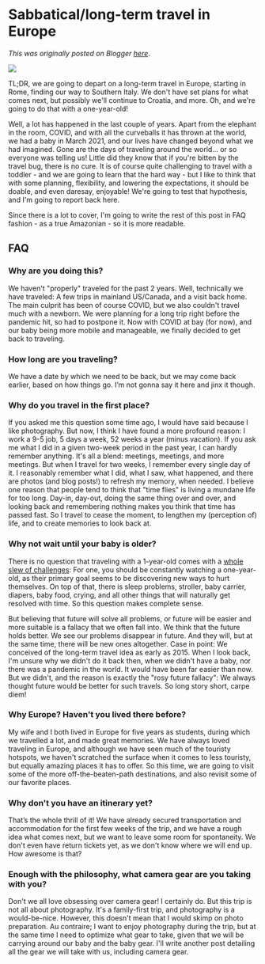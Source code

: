 # Sabbatical/long-term travel in Europe

*This was originally posted on Blogger [here](https://photopensieve.blogspot.com/2022/04/sabbaticallong-term-travel-in-europe.html)*.

![](https://blogger.googleusercontent.com/img/a/AVvXsEhvJdnxAx5H-BjHMWfWmTyCxltOsCVXUiuIq_GuZ6RJVCB7nrcEsS_A3wDRQm_DSjlskPTpO8hAqhzvsuPZIYcLQx_veCu75Mk6rAOLZ7CkDdFY_GfPK1w4gJq85ZngMzRGEsSiDo21QKzgK-P7Szp9uCzmZGqXzs8bJaShGzRuuuEyiLsPnpzsrC5lJQ=w400-h224)

TL;DR, we are going to depart on a long-term travel in Europe, starting in Rome, finding our way to Southern Italy. We don't have set plans for what comes next, but possibly we'll continue to Croatia, and more. Oh, and we're going to do that with a one-year-old!

Well, a lot has happened in the last couple of years. Apart from the elephant in the room, COVID, and with all the curveballs it has thrown at the world, we had a baby in March 2021, and our lives have changed beyond what we had imagined. Gone are the days of traveling around the world... or so everyone was telling us! Little did they know that if you're bitten by the travel bug, there is no cure. It is of course quite challenging to travel with a toddler - and we are going to learn that the hard way - but I like to think that with some planning, flexibility, and lowering the expectations, it should be doable, and even daresay, enjoyable! We're going to test that hypothesis, and I'm going to report back here.

Since there is a lot to cover, I'm going to write the rest of this post in FAQ fashion - as a true Amazonian - so it is more readable.


## FAQ


### Why are you doing this?

We haven't "properly" traveled for the past 2 years. Well, technically we have traveled: A few trips in mainland US/Canada, and a visit back home. The main culprit has been of course COVID, but we also couldn't travel much with a newborn. We were planning for a long trip right before the pandemic hit, so had to postpone it. Now with COVID at bay (for now), and our baby being more mobile and manageable, we finally decided to get back to traveling.


### How long are you traveling?

We have a date by which we need to be back, but we may come back earlier, based on how things go. I’m not gonna say it here and jinx it though.


### Why do you travel in the first place?

If you asked me this question some time ago, I would have said because I like photography. But now, I think I have found a more profound reason: I work a 9-5 job, 5 days a week, 52 weeks a year (minus vacation). If you ask me what I did in a given two-week period in the past year, I can hardly remember anything. It's all a blend: meetings, meetings, and more meetings. But when I travel for two weeks, I remember every single day of it. I reasonably remember what I did, what I saw, what happened, and there are photos (and blog posts!) to refresh my memory, when needed. I believe one reason that people tend to think that "time flies" is living a mundane life for too long. Day-in, day-out, doing the same thing over and over, and looking back and remembering nothing makes you think that time has passed fast. So I travel to cease the moment, to lengthen my (perception of) life, and to create memories to look back at.


### Why not wait until your baby is older?

There is no question that traveling with a 1-year-old comes with a [whole slew of challenges](https://www.ytravelblog.com/worst-age-travel-with-kids/): For one, you should be constantly watching a one-year-old, as their primary goal seems to be discovering new ways to hurt themselves. On top of that, there is sleep problems, stroller, baby carrier, diapers, baby food, crying, and all other things that will naturally get resolved with time. So this question makes complete sense. 

But believing that future will solve all problems, or future will be easier and more suitable is a fallacy that we often fall into. We think that the future holds better. We see our problems disappear in future. And they will, but at the same time, there will be new ones altogether. Case in point: We conceived of the long-term travel idea as early as 2015. When I look back, I'm unsure why we didn't do it back then, when we didn't have a baby, nor there was a pandemic in the world. It would have been far easier than now. But we didn't, and the reason is exactly the "rosy future fallacy": We always thought future would be better for such travels. So long story short, carpe diem!


### Why Europe? Haven't you lived there before?

My wife and I both lived in Europe for five years as students, during which we travelled a lot, and made great memories. We have always loved traveling in Europe, and although we have seen much of the touristy hotspots, we haven't scratched the surface when it comes to less touristy, but equally amazing places it has to offer. So this time, we are going to visit some of the more off-the-beaten-path destinations, and also revisit some of our favorite places.


### Why don't you have an itinerary yet?

That’s the whole thrill of it! We have already secured transportation and accommodation for the first few weeks of the trip, and we have a rough idea what comes next, but we want to leave some room for spontaneity. We don't even have return tickets yet, as we don't know where we will end up. How awesome is that? 


### Enough with the philosophy, what camera gear are you taking with you?

Don't we all love obsessing over camera gear! I certainly do. But this trip is not all about photography. It's a family-first trip, and photography is a would-be-nice. However, this doesn't mean that I would skimp on photo preparation. Au contraire; I want to enjoy photography during the trip, but at the same time I need to optimize what gear to take, given that we will be carrying around our baby and the baby gear. I'll write another post detailing all the gear we will take with us, including camera gear.